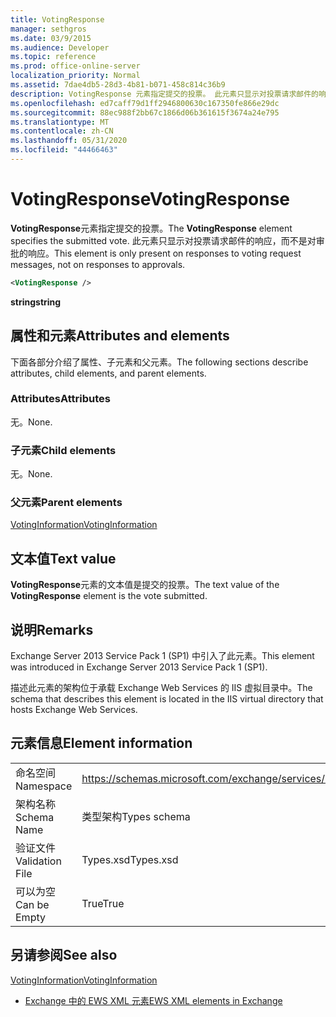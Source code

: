 ```yaml
---
title: VotingResponse
manager: sethgros
ms.date: 03/9/2015
ms.audience: Developer
ms.topic: reference
ms.prod: office-online-server
localization_priority: Normal
ms.assetid: 7dae4db5-28d3-4b81-b071-458c814c36b9
description: VotingResponse 元素指定提交的投票。 此元素只显示对投票请求邮件的响应，而不是对审批的响应。
ms.openlocfilehash: ed7caff79d1ff2946800630c167350fe866e29dc
ms.sourcegitcommit: 88ec988f2bb67c1866d06b361615f3674a24e795
ms.translationtype: MT
ms.contentlocale: zh-CN
ms.lasthandoff: 05/31/2020
ms.locfileid: "44466463"
---
```

# <a name="votingresponse"></a><span data-ttu-id="dfb1d-104">VotingResponse</span><span class="sxs-lookup"><span data-stu-id="dfb1d-104">VotingResponse</span></span>

<span data-ttu-id="dfb1d-105">**VotingResponse**元素指定提交的投票。</span><span class="sxs-lookup"><span data-stu-id="dfb1d-105">The **VotingResponse** element specifies the submitted vote.</span></span> <span data-ttu-id="dfb1d-106">此元素只显示对投票请求邮件的响应，而不是对审批的响应。</span><span class="sxs-lookup"><span data-stu-id="dfb1d-106">This element is only present on responses to voting request messages, not on responses to approvals.</span></span> 
  
```XML
<VotingResponse />
```

 <span data-ttu-id="dfb1d-107">**string**</span><span class="sxs-lookup"><span data-stu-id="dfb1d-107">**string**</span></span>
## <a name="attributes-and-elements"></a><span data-ttu-id="dfb1d-108">属性和元素</span><span class="sxs-lookup"><span data-stu-id="dfb1d-108">Attributes and elements</span></span>

<span data-ttu-id="dfb1d-109">下面各部分介绍了属性、子元素和父元素。</span><span class="sxs-lookup"><span data-stu-id="dfb1d-109">The following sections describe attributes, child elements, and parent elements.</span></span>
  
### <a name="attributes"></a><span data-ttu-id="dfb1d-110">Attributes</span><span class="sxs-lookup"><span data-stu-id="dfb1d-110">Attributes</span></span>

<span data-ttu-id="dfb1d-111">无。</span><span class="sxs-lookup"><span data-stu-id="dfb1d-111">None.</span></span>
  
### <a name="child-elements"></a><span data-ttu-id="dfb1d-112">子元素</span><span class="sxs-lookup"><span data-stu-id="dfb1d-112">Child elements</span></span>

<span data-ttu-id="dfb1d-113">无。</span><span class="sxs-lookup"><span data-stu-id="dfb1d-113">None.</span></span>
  
### <a name="parent-elements"></a><span data-ttu-id="dfb1d-114">父元素</span><span class="sxs-lookup"><span data-stu-id="dfb1d-114">Parent elements</span></span>

[<span data-ttu-id="dfb1d-115">VotingInformation</span><span class="sxs-lookup"><span data-stu-id="dfb1d-115">VotingInformation</span></span>](votinginformation.md)
  
## <a name="text-value"></a><span data-ttu-id="dfb1d-116">文本值</span><span class="sxs-lookup"><span data-stu-id="dfb1d-116">Text value</span></span>

<span data-ttu-id="dfb1d-117">**VotingResponse**元素的文本值是提交的投票。</span><span class="sxs-lookup"><span data-stu-id="dfb1d-117">The text value of the **VotingResponse** element is the vote submitted.</span></span> 
  
## <a name="remarks"></a><span data-ttu-id="dfb1d-118">说明</span><span class="sxs-lookup"><span data-stu-id="dfb1d-118">Remarks</span></span>

<span data-ttu-id="dfb1d-119">Exchange Server 2013 Service Pack 1 (SP1) 中引入了此元素。</span><span class="sxs-lookup"><span data-stu-id="dfb1d-119">This element was introduced in Exchange Server 2013 Service Pack 1 (SP1).</span></span>
  
<span data-ttu-id="dfb1d-120">描述此元素的架构位于承载 Exchange Web Services 的 IIS 虚拟目录中。</span><span class="sxs-lookup"><span data-stu-id="dfb1d-120">The schema that describes this element is located in the IIS virtual directory that hosts Exchange Web Services.</span></span>
  
## <a name="element-information"></a><span data-ttu-id="dfb1d-121">元素信息</span><span class="sxs-lookup"><span data-stu-id="dfb1d-121">Element information</span></span>

|||
|:-----|:-----|
|<span data-ttu-id="dfb1d-122">命名空间</span><span class="sxs-lookup"><span data-stu-id="dfb1d-122">Namespace</span></span>  <br/> |https://schemas.microsoft.com/exchange/services/2006/types  <br/> |
|<span data-ttu-id="dfb1d-123">架构名称</span><span class="sxs-lookup"><span data-stu-id="dfb1d-123">Schema Name</span></span>  <br/> |<span data-ttu-id="dfb1d-124">类型架构</span><span class="sxs-lookup"><span data-stu-id="dfb1d-124">Types schema</span></span>  <br/> |
|<span data-ttu-id="dfb1d-125">验证文件</span><span class="sxs-lookup"><span data-stu-id="dfb1d-125">Validation File</span></span>  <br/> |<span data-ttu-id="dfb1d-126">Types.xsd</span><span class="sxs-lookup"><span data-stu-id="dfb1d-126">Types.xsd</span></span>  <br/> |
|<span data-ttu-id="dfb1d-127">可以为空</span><span class="sxs-lookup"><span data-stu-id="dfb1d-127">Can be Empty</span></span>  <br/> |<span data-ttu-id="dfb1d-128">True</span><span class="sxs-lookup"><span data-stu-id="dfb1d-128">True</span></span>  <br/> |
   
## <a name="see-also"></a><span data-ttu-id="dfb1d-129">另请参阅</span><span class="sxs-lookup"><span data-stu-id="dfb1d-129">See also</span></span>



[<span data-ttu-id="dfb1d-130">VotingInformation</span><span class="sxs-lookup"><span data-stu-id="dfb1d-130">VotingInformation</span></span>](votinginformation.md)


- [<span data-ttu-id="dfb1d-131">Exchange 中的 EWS XML 元素</span><span class="sxs-lookup"><span data-stu-id="dfb1d-131">EWS XML elements in Exchange</span></span>](ews-xml-elements-in-exchange.md)

